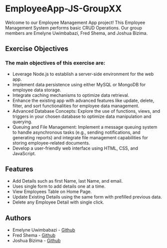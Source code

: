 # EmployeeApp-JS-GroupXX
Welcome to our Employee Management App project! This Employee Management System performs basic CRUD Operations. Our group members are Emelyne Uwimbabazi, Fred Shema, and Joshua Bizima.

## Exercise Objectives
### The main objectives of this exercise are:

* Leverage Node.js to establish a server-side environment for the web app.
* Implement data persistence using either MySQL or MongoDB for employee data storage.
* Integrate caching mechanisms to optimize data retrieval.
* Enhance the existing app with advanced features like update, delete, filter, and sort functionalities for employee data management.
* Advanced Database Concepts: Explore the use of functions, views, and triggers in your chosen database to optimize data manipulation and querying.
* Queuing and File Management: Implement a message queuing system to handle asynchronous tasks (e.g., sending notifications, and generating reports) and integrate file management capabilities for storing employee-related documents.
* Develop a user-friendly web interface using HTML, CSS, and JavaScript.

## Features 

- Add Details such as first Name, last Name, and email.
- Uses single form to add details one at a time.
- View Employees Table on Home Page.
- Update Existing Details using the same form with prefilled previous data.
- Delete any Employee Detail with single click.

## Authors

- Emelyne Uwimbabazi - [Github](https://github.com/emelyne1234)
- Fred Shema - [Github](https://github.com/Ndi-Shema)
- Joshua Bizima - [Github](https://github.com/jbizima)


